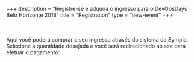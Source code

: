 +++
description = "Registre-se e adquira o ingresso para o DevOpsDays Belo Horizonte 2018"
title = "Registration"
type = "new-event"
+++
<div style="width:100%; text-align: left">

<br>
<br>
Aqui você poderá comprar o seu ingresso através do sistema da Sympla. Selecione a quantidade desejada e você será redirecionado ao site para efetuar o pagamento:

<center><div id='sympla-widget-352215' height="auto" ></div>
<script src="https://www.sympla.com.br/js/sympla.widget-pt.js/352215"></script></center>

</div></div>
</div>

<br>
<br>